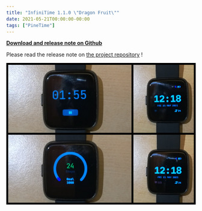 ```yaml
---
title: "InfiniTime 1.1.0 \"Dragon Fruit\""
date: 2021-05-21T00:00:00-00:00
tags: ["PineTime"]
---
```


**[Download and release note on Github](https://github.com/JF002/InfiniTime/tree/1.1.0)**

Please read the release note on [the project repository](https://github.com/JF002/InfiniTime/releases/tag/1.1.0) !

![InfiniTime 1.1](poster.png)
